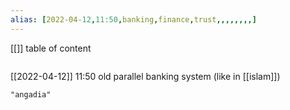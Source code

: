 ```yaml
---
alias: [2022-04-12,11:50,banking,finance,trust,,,,,,,,]
---
```

[[]]
table of content
```toc
```

[[2022-04-12]] 11:50
old parallel banking system (like in [[islam]])
```query
"angadia"
```